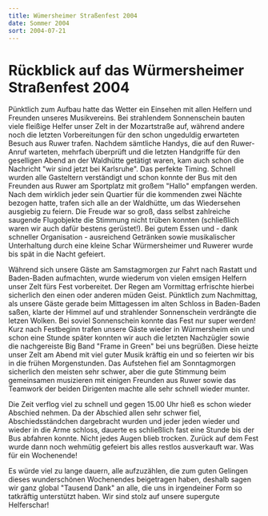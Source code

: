```yaml
---
title: Wümersheimer Straßenfest 2004
date: Sommer 2004
sort: 2004-07-21
---
```


Rückblick auf das Würmersheimer Straßenfest 2004
================================================

Pünktlich zum Aufbau hatte das Wetter ein Einsehen mit allen Helfern und Freunden unseres Musikvereins. Bei strahlendem Sonnenschein bauten viele fleißige Helfer unser Zelt in der Mozartstraße auf, während andere noch die letzten Vorbereitungen für den schon ungeduldig erwarteten Besuch aus Ruwer trafen. Nachdem sämtliche Handys, die auf den Ruwer-Anruf warteten, mehrfach überprüft und die letzten Handgriffe für den geselligen Abend an der Waldhütte getätigt waren, kam auch schon die Nachricht "wir sind jetzt bei Karlsruhe". Das perfekte Timing. Schnell wurden alle Gasteltern verständigt und schon konnte der Bus mit den Freunden aus Ruwer am Sportplatz mit großem "Hallo" empfangen werden. Nach dem wirklich jeder sein Quartier für die kommenden zwei Nächte bezogen hatte, trafen sich alle an der Waldhütte, um das Wiedersehen ausgiebig zu feiern. Die Freude war so groß, dass selbst zahlreiche saugende Flugobjekte die Stimmung nicht trüben konnten (schließlich waren wir auch dafür bestens gerüstet!). Bei gutem Essen und - dank schneller Organisation - ausreichend Getränken sowie musikalischer Unterhaltung durch eine kleine Schar Würmersheimer und Ruwerer wurde bis spät in die Nacht gefeiert. 

 

Während sich unsere Gäste am Samstagmorgen zur Fahrt nach Rastatt und Baden-Baden aufmachten, wurde wiederum von vielen emsigen Helfern unser Zelt fürs Fest vorbereitet. Der Regen am Vormittag erfrischte hierbei sicherlich den einen oder anderen müden Geist. Pünktlich zum Nachmittag, als unsere Gäste gerade beim Mittagessen im alten Schloss in Baden-Baden saßen, klarte der Himmel auf und strahlender Sonnenschein verdrängte die letzen Wolken. Bei soviel Sonnenschein konnte das Fest nur super werden! Kurz nach Festbeginn trafen unsere Gäste wieder in Würmersheim ein und schon eine Stunde später konnten wir auch die letzten Nachzügler sowie die nachgereiste Big Band "Frame in Green" bei uns begrüßen. Diese heizte unser Zelt am Abend mit viel guter Musik kräftig ein und so feierten wir bis in die frühen Morgenstunden. Das Aufstehen fiel am Sonntagmorgen sicherlich den meisten sehr schwer, aber die gute Stimmung beim gemeinsamen musizieren mit einigen Freunden aus Ruwer sowie das Teamwork der beiden Dirigenten machte alle sehr schnell wieder munter.

 

Die Zeit verflog viel zu schnell und gegen 15.00 Uhr hieß es schon wieder Abschied nehmen. Da der Abschied allen sehr schwer fiel, Abschiedsständchen dargebracht wurden und jeder jeden wieder und wieder in die Arme schloss, dauerte es schließlich fast eine Stunde bis der Bus abfahren konnte. Nicht jedes Augen blieb trocken. Zurück auf dem Fest wurde dann noch wehmütig gefeiert bis alles restlos ausverkauft war. Was für ein Wochenende!

 

Es würde viel zu lange dauern, alle aufzuzählen, die zum guten Gelingen dieses wunderschönen Wochenendes beigetragen haben, deshalb sagen wir ganz global "Tausend Dank" an alle, die uns in irgendeiner Form so tatkräftig unterstützt haben. Wir sind stolz auf unsere supergute Helferschar!

